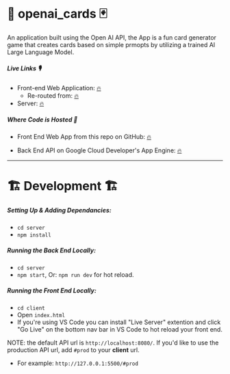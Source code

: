 # 🤖 openai_cards 🃏

An application built using the Open AI API, the App is a fun card generator game that creates cards based on simple prmopts by utilizing a trained AI Large Language Model. 


##### Live Links 🎙️

- Front-end Web Application: [🔥]()
  - Re-routed from:  [🔥]()
- Server: [🔥]()

##### Where Code is Hosted 🍦

- Front End Web App from this repo on GitHub:  [🔥]()

- Back End API on Google Cloud Developer's App Engine:  [🔥]()

  

----

# 🏗️ Development 🏗️

##### Setting Up & Adding Dependancies:

- `cd server`
- `npm install` 

##### Running the Back End Locally:

- `cd server`
- `npm start`, Or: `npm run dev` for hot reload.

##### Running the Front End Locally:

- `cd client`
- Open `index.html`
- If you're using VS Code you can install "Live Server" extention and click "Go Live" on the bottom nav bar in VS Code to hot reload your front end. 

NOTE: the default API url is `http://localhost:8080/`. If you'd like to use the production API url, add `#prod` to your **client** url. 

- For example: `http://127.0.0.1:5500/#prod`
